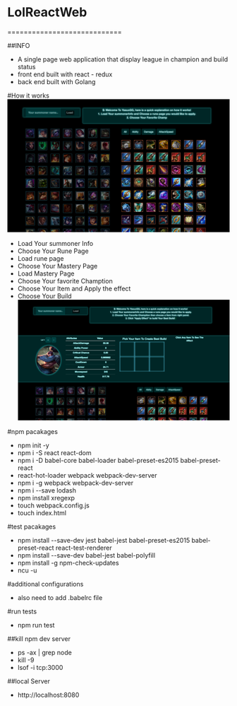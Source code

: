 # LolReactWeb
============================

##INFO
* A single page web application that display league in champion and build status
* front end built with react - redux
* back end built with Golang

#How it works
![Screenshot](demo2.png)
* Load Your summoner Info
* Choose Your Rune Page
* Load rune page
* Choose Your Mastery Page
* Load Mastery Page
* Choose Your favorite Chamption
* Choose Your Item and Apply the effect
* Choose Your Build
![Screenshot](demo.png)

#npm pacakages
* npm init -y
* npm i -S react react-dom
* npm i -D babel-core babel-loader babel-preset-es2015 babel-preset-react
* react-hot-loader webpack webpack-dev-server
* npm i -g webpack webpack-dev-server
* npm i --save lodash
* npm install xregexp
* touch webpack.config.js
* touch index.html

#test pacakages
* npm install --save-dev jest babel-jest babel-preset-es2015 babel-preset-react 
 react-test-renderer
* npm install --save-dev babel-jest babel-polyfill
* npm install -g npm-check-updates
* ncu -u

#additional configurations
* also need to add .babelrc file

#run tests
* npm run test


##kill npm dev server
* ps -ax | grep node
* kill -9 <pid>
* lsof -i tcp:3000 

##local Server
* http://localhost:8080


